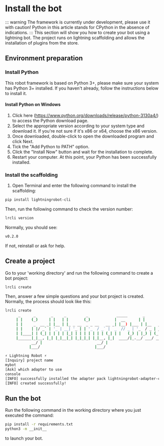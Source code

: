 # Install the bot
::: warning
The framework is currently under development, please use it with caution! Python in this article stands for CPython in the absence of indications.
:::
This section will show you how to create your bot using a lightning bot. The project runs on lightning scaffolding and allows the installation of plugins from the store.

## Environment preparation
### Install Python
This robot framework is based on Python 3+, please make sure your system has Python 3+ installed. If you haven't already, follow the instructions below to install it.
#### Install Python on Windows
1. Click here (https://www.python.org/downloads/release/python-3130a4/) to access the Python download page.
2. Select the appropriate version according to your system type and download it. If you're not sure if it's x86 or x64, choose the x86 version.
3. Once downloaded, double-click to open the downloaded program and click Next.
4. Tick the "Add Python to PATH" option.
5. Click the "Install Now" button and wait for the installation to complete.
6. Restart your computer. At this point, your Python has been successfully installed.

### Install the scaffolding
1. Open Terminal and enter the following command to install the scaffolding:
```bash
pip install lightningrobot-cli
```
Then, run the following command to check the version number:
```bash
lrcli version
```
Normally, you should see:
```bash
v0.2.0
```
If not, reinstall or ask for help.
## Create a project
Go to your 'working directory' and run the following command to create a bot project:
```bash
lrcli create
```
Then, answer a few simple questions and your bot project is created.
Normally, the process should look like this:
```bash
lrcli create
      _      _       _     _         _             _____       _           _
     | |    (_)     | |   | |       (_)           |  __      | |         | |
     | |     _  __ _| |__ | |_ _ __  _ _ __   __ _| |__) |___ | |__   ___ | |_
     | |    | |/ _` | '_ | __| '_ | | '_  / _` |  _  // _ | '_  / _ | __|
     | |____| | (_| | | | | |_| | | | | | | | (_| | |   (_) | |_) | (_) | |_
     |______|_|__, |_| |_|__|_| |_|_|_| |_|__, |_|  ____/|_.__/ ___/ __|
            __/ |                         __/ |
           |___/                         |___/

⚡ Lightning Robot ⚡
[Inquiry] project name
mybot
[Ask] which adapter to use
console
[INFO] successfully installed the adapter pack lightningrobot-adapter-console! (Source: PyPI)
[INFO] created successfully!
```
## Run the bot
Run the following command in the working directory where you just executed the command:
```bash
pip install -r requirements.txt
python3 -m __init__
```
to launch your bot.